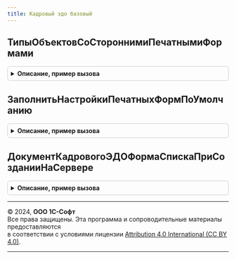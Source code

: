 ```yaml
---
title: Кадровый эдо базовый
---
```



## ТипыОбъектовСоСтороннимиПечатнымиФормами
<details style="margin: 1em 0; padding: 0.5em; border: 1px solid #ccc; border-radius: 6px;">

<summary style="font-weight: bold; cursor: pointer;">Описание, пример вызова</summary>

```bsl

Функция ТипыОбъектовСоСтороннимиПечатнымиФормами() Экспорт
```

Пример вызова
```bsl
Результат = КадровыйЭДОБазовый.ТипыОбъектовСоСтороннимиПечатнымиФормами() 
```
</details>

## ЗаполнитьНастройкиПечатныхФормПоУмолчанию
<details style="margin: 1em 0; padding: 0.5em; border: 1px solid #ccc; border-radius: 6px;">

<summary style="font-weight: bold; cursor: pointer;">Описание, пример вызова</summary>

```bsl

Процедура ЗаполнитьНастройкиПечатныхФормПоУмолчанию(ОписанияНастроек) Экспорт
```

Пример вызова
```bsl
КадровыйЭДОБазовый.ЗаполнитьНастройкиПечатныхФормПоУмолчанию(ОписанияНастроек) 
```
</details>

## ДокументКадровогоЭДОФормаСпискаПриСозданииНаСервере
<details style="margin: 1em 0; padding: 0.5em; border: 1px solid #ccc; border-radius: 6px;">

<summary style="font-weight: bold; cursor: pointer;">Описание, пример вызова</summary>

```bsl

Процедура ДокументКадровогоЭДОФормаСпискаПриСозданииНаСервере(УправляемаяФорма, Отказ, СтандартнаяОбработка) Экспорт
```

Пример вызова
```bsl
КадровыйЭДОБазовый.ДокументКадровогоЭДОФормаСпискаПриСозданииНаСервере(УправляемаяФорма, Отказ, СтандартнаяОбработка) 
```
</details>

---

© 2024, **ООО 1С-Софт**  
Все права защищены. Эта программа и сопроводительные материалы предоставляются  
в соответствии с условиями лицензии [Attribution 4.0 International (CC BY 4.0)](https://creativecommons.org/licenses/by/4.0/legalcode).

---
